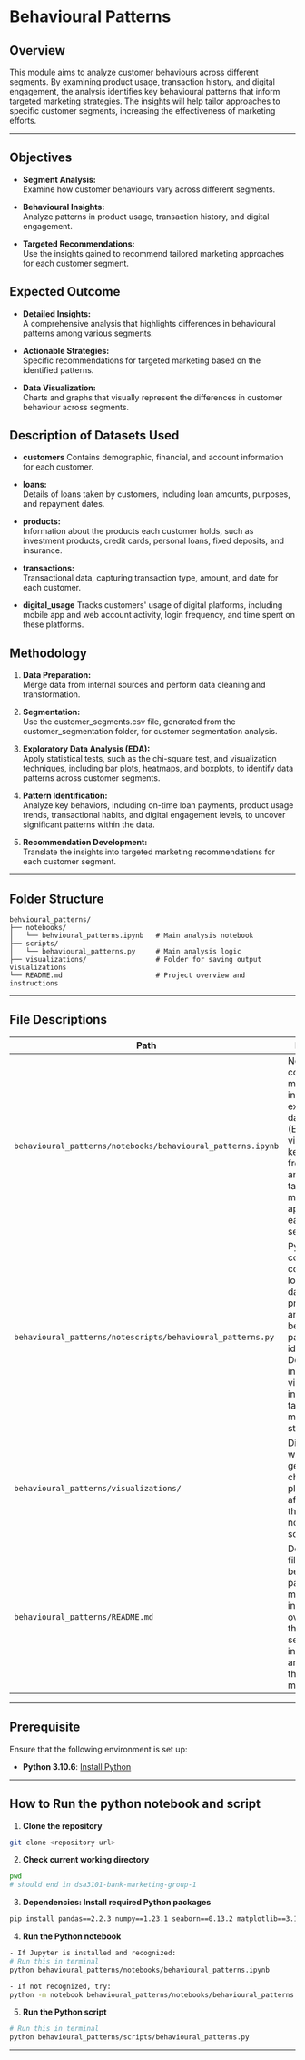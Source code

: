 # Behavioural Patterns

## Overview

This module aims to analyze customer behaviours across different segments. By examining product usage, transaction history, and digital engagement, the analysis identifies key behavioural patterns that inform targeted marketing strategies. The insights will help tailor approaches to specific customer segments, increasing the effectiveness of marketing efforts.

---

## Objectives

- **Segment Analysis:**  
  Examine how customer behaviours vary across different segments.

- **Behavioural Insights:**  
  Analyze patterns in product usage, transaction history, and digital engagement.

- **Targeted Recommendations:**  
  Use the insights gained to recommend tailored marketing approaches for each customer segment.

## Expected Outcome

- **Detailed Insights:**  
  A comprehensive analysis that highlights differences in behavioural patterns among various segments.

- **Actionable Strategies:**  
  Specific recommendations for targeted marketing based on the identified patterns.

- **Data Visualization:**  
  Charts and graphs that visually represent the differences in customer behaviour across segments.

## Description of Datasets Used

- **customers**
  Contains demographic, financial, and account information for each customer.

- **loans:**  
  Details of loans taken by customers, including loan amounts, purposes, and repayment dates.

- **products:**  
  Information about the products each customer holds, such as investment products, credit cards, personal loans, fixed deposits, and insurance.

- **transactions:**  
  Transactional data, capturing transaction type, amount, and date for each customer.

- **digital_usage**
  Tracks customers' usage of digital platforms, including mobile app and web account activity, login frequency, and time spent on these platforms.

## Methodology

1. **Data Preparation:**  
   Merge data from internal sources and perform data cleaning and transformation.

2. **Segmentation:**  
   Use the customer_segments.csv file, generated from the customer_segmentation folder, for customer segmentation analysis.

3. **Exploratory Data Analysis (EDA):**  
   Apply statistical tests, such as the chi-square test, and visualization techniques, including bar plots, heatmaps, and boxplots, to identify data patterns across customer segments.

4. **Pattern Identification:**  
   Analyze key behaviors, including on-time loan payments, product usage trends, transactional habits, and digital engagement levels, to uncover significant patterns within the data.

5. **Recommendation Development:**  
   Translate the insights into targeted marketing recommendations for each customer segment.

---

## Folder Structure

```
behvioural_patterns/
├── notebooks/
│   └── behvioural_patterns.ipynb   # Main analysis notebook
├── scripts/
│   └── behavioural_patterns.py     # Main analysis logic     
├── visualizations/                 # Folder for saving output visualizations
└── README.md                       # Project overview and instructions
```

---

## File Descriptions

| Path | Description |
|------|-------------|
| `behavioural_patterns/notebooks/behavioural_patterns.ipynb` | Notebook containing the main analysis, including exploratory data analysis (EDA), data visualizations, key insights from the analysis, and targeted marketing approaches for each customer segment. |
| `behavioural_patterns/notescripts/behavioural_patterns.py` | Python script containing the core analysis logic, including data preprocessing and key behavioral pattern identification. Does not include data visualizations, insights, or targeted marketing strategies. |
| `behavioural_patterns/visualizations/` | Directory where all generated charts and plots are saved after running the analysis notebook or script. |
| `behavioural_patterns/README.md` | Documentation file for the behavioural patterns module, including an overview of the project, setup instructions, and details of the analysis methodology. |

---

## Prerequisite

Ensure that the following environment is set up:
- **Python 3.10.6**: [Install Python](https://www.python.org/downloads/)

---

##  How to Run the python notebook and script

1. **Clone the repository**
```bash
git clone <repository-url>
```

2. **Check current working directory**
```bash
pwd
# should end in dsa3101-bank-marketing-group-1
```

3. **Dependencies: Install required Python packages**
```bash
pip install pandas==2.2.3 numpy==1.23.1 seaborn==0.13.2 matplotlib==3.10.1 scipy==1.9.0 jupyter
```

4. **Run the Python notebook**
```bash
- If Jupyter is installed and recognized:
# Run this in terminal
python behavioural_patterns/notebooks/behavioural_patterns.ipynb

- If not recognized, try:
python -m notebook behavioural_patterns/notebooks/behavioural_patterns.ipynb
```
5. **Run the Python script**
```bash
# Run this in terminal
python behavioural_patterns/scripts/behavioural_patterns.py
```
---